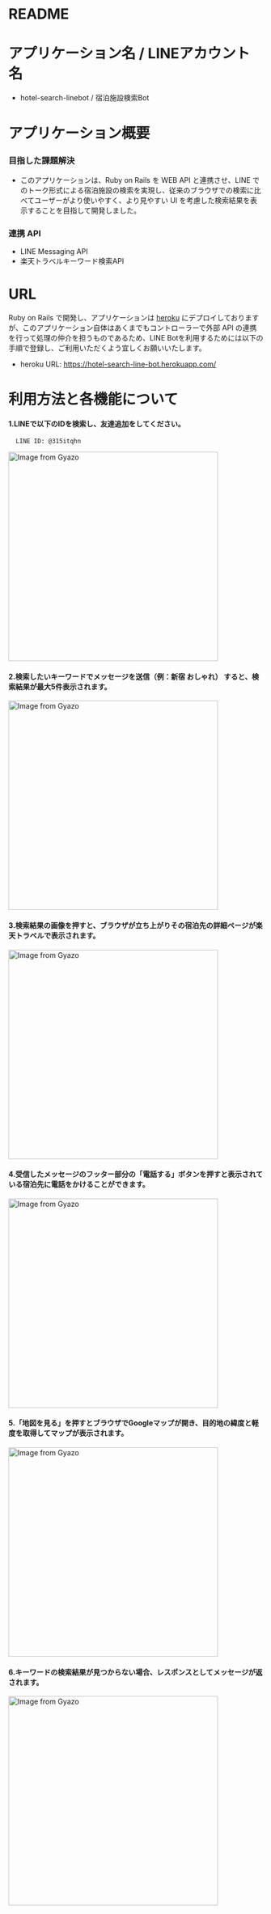 # README

# アプリケーション名 / LINEアカウント名
- hotel-search-linebot / 宿泊施設検索Bot

# アプリケーション概要

### 目指した課題解決
- このアプリケーションは、Ruby on Rails を WEB API と連携させ、LINE でのトーク形式による宿泊施設の検索を実現し、従来のブラウザでの検索に比べてユーザーがより使いやすく、より見やすい UI を考慮した検索結果を表示することを目指して開発しました。


### 連携 API
- LINE Messaging API
- 楽天トラベルキーワード検索API

# URL
Ruby on Rails で開発し、アプリケーションは [heroku](https://hotel-search-line-bot.herokuapp.com/) にデプロイしておりますが、このアプリケーション自体はあくまでもコントローラーで外部 API の連携を行って処理の仲介を担うものであるため、LINE Botを利用するためには以下の手順で登録し、ご利用いただくよう宜しくお願いいたします。

- heroku URL: https://hotel-search-line-bot.herokuapp.com/


# 利用方法と各機能について
#### 1.LINEで以下のIDを検索し、友達追加をしてください。

```
  LINE ID: @315itqhn
```

<a href="https://gyazo.com/a18e47da6c8a9424c96985dd39cd7f50"><img src="https://i.gyazo.com/a18e47da6c8a9424c96985dd39cd7f50.jpg" alt="Image from Gyazo" width="414px"/></a>




#### 2.検索したいキーワードでメッセージを送信（例：新宿 おしゃれ） すると、検索結果が**最大5件**表示されます。

<a href="https://gyazo.com/b961560251eeefb9a5ce0129fd3c7474"><img src="https://i.gyazo.com/b961560251eeefb9a5ce0129fd3c7474.jpg" alt="Image from Gyazo" width="414px"/></a>




#### 3.検索結果の画像を押すと、ブラウザが立ち上がりその宿泊先の詳細ページが楽天トラベルで表示されます。

<a href="https://gyazo.com/8c0a98718d76d16e3d221529ce6ac38e"><img src="https://i.gyazo.com/8c0a98718d76d16e3d221529ce6ac38e.jpg" alt="Image from Gyazo" width="414px"/></a>




#### 4.受信したメッセージのフッター部分の「電話する」ボタンを押すと表示されている宿泊先に電話をかけることができます。

<a href="https://gyazo.com/2d7f92f308bb3d7c683fb1509baef5dd"><img src="https://i.gyazo.com/2d7f92f308bb3d7c683fb1509baef5dd.jpg" alt="Image from Gyazo" width="414px"/></a>




#### 5.「地図を見る」を押すとブラウザでGoogleマップが開き、目的地の緯度と軽度を取得してマップが表示されます。

<a href="https://gyazo.com/a0f6a66b81e9241a76f0f944b549d8d9"><img src="https://i.gyazo.com/a0f6a66b81e9241a76f0f944b549d8d9.jpg" alt="Image from Gyazo" width="414px"/></a>




#### 6.キーワードの検索結果が見つからない場合、レスポンスとしてメッセージが返されます。

<a href="https://gyazo.com/9087ac02437c7edb0de6578435ad7c1e"><img src="https://i.gyazo.com/9087ac02437c7edb0de6578435ad7c1e.jpg" alt="Image from Gyazo" width="414px"/></a>
